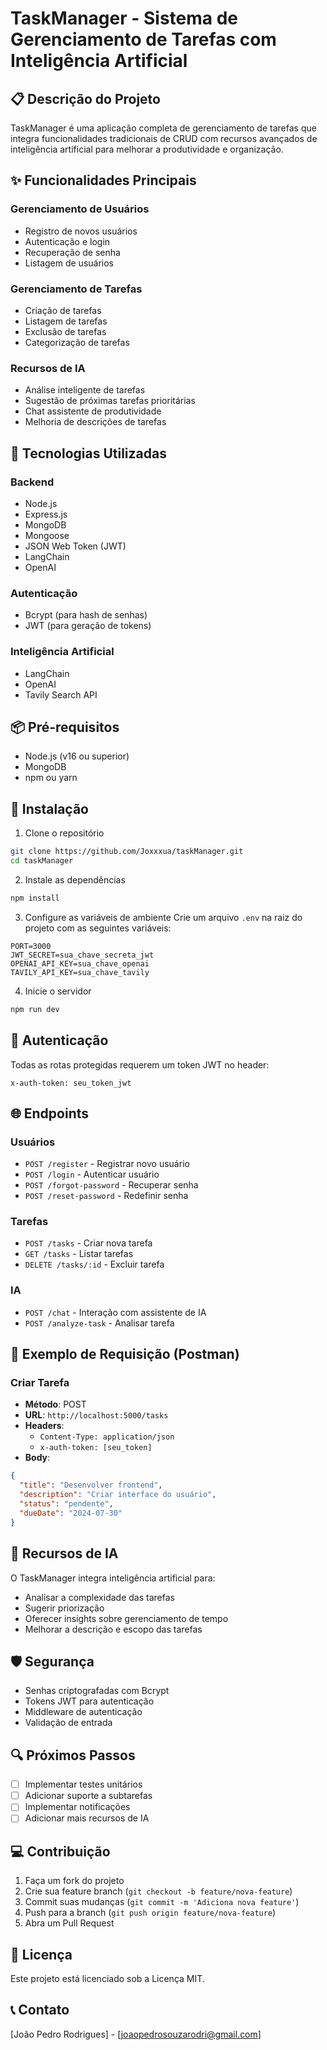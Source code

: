 # TaskManager - Sistema de Gerenciamento de Tarefas com Inteligência Artificial

## 📋 Descrição do Projeto

TaskManager é uma aplicação completa de gerenciamento de tarefas que integra funcionalidades tradicionais de CRUD com recursos avançados de inteligência artificial para melhorar a produtividade e organização.

## ✨ Funcionalidades Principais

### Gerenciamento de Usuários
- Registro de novos usuários
- Autenticação e login
- Recuperação de senha
- Listagem de usuários

### Gerenciamento de Tarefas
- Criação de tarefas
- Listagem de tarefas
- Exclusão de tarefas
- Categorização de tarefas

### Recursos de IA
- Análise inteligente de tarefas
- Sugestão de próximas tarefas prioritárias
- Chat assistente de produtividade
- Melhoria de descrições de tarefas

## 🚀 Tecnologias Utilizadas

### Backend
- Node.js
- Express.js
- MongoDB
- Mongoose
- JSON Web Token (JWT)
- LangChain
- OpenAI

### Autenticação
- Bcrypt (para hash de senhas)
- JWT (para geração de tokens)

### Inteligência Artificial
- LangChain
- OpenAI
- Tavily Search API

## 📦 Pré-requisitos

- Node.js (v16 ou superior)
- MongoDB
- npm ou yarn

## 🔧 Instalação

1. Clone o repositório
```bash
git clone https://github.com/Joxxxua/taskManager.git
cd taskManager
```

2. Instale as dependências
```bash
npm install
```

3. Configure as variáveis de ambiente
Crie um arquivo `.env` na raiz do projeto com as seguintes variáveis:
```
PORT=3000
JWT_SECRET=sua_chave_secreta_jwt
OPENAI_API_KEY=sua_chave_openai
TAVILY_API_KEY=sua_chave_tavily
```

4. Inicie o servidor
```bash
npm run dev
```

## 🔐 Autenticação

Todas as rotas protegidas requerem um token JWT no header:
```
x-auth-token: seu_token_jwt
```

## 🌐 Endpoints

### Usuários
- `POST /register` - Registrar novo usuário
- `POST /login` - Autenticar usuário
- `POST /forgot-password` - Recuperar senha
- `POST /reset-password` - Redefinir senha

### Tarefas
- `POST /tasks` - Criar nova tarefa
- `GET /tasks` - Listar tarefas
- `DELETE /tasks/:id` - Excluir tarefa

### IA
- `POST /chat` - Interação com assistente de IA
- `POST /analyze-task` - Analisar tarefa

## 📡 Exemplo de Requisição (Postman)

### Criar Tarefa
- **Método**: POST
- **URL**: `http://localhost:5000/tasks`
- **Headers**: 
  - `Content-Type: application/json`
  - `x-auth-token: [seu_token]`
- **Body**:
```json
{
  "title": "Desenvolver frontend",
  "description": "Criar interface do usuário",
  "status": "pendente",
  "dueDate": "2024-07-30"
}
```

## 🤖 Recursos de IA

O TaskManager integra inteligência artificial para:
- Analisar a complexidade das tarefas
- Sugerir priorização
- Oferecer insights sobre gerenciamento de tempo
- Melhorar a descrição e escopo das tarefas

## 🛡️ Segurança

- Senhas criptografadas com Bcrypt
- Tokens JWT para autenticação
- Middleware de autenticação
- Validação de entrada

## 🔍 Próximos Passos

- [ ] Implementar testes unitários
- [ ] Adicionar suporte a subtarefas
- [ ] Implementar notificações
- [ ] Adicionar mais recursos de IA

## 💻 Contribuição

1. Faça um fork do projeto
2. Crie sua feature branch (`git checkout -b feature/nova-feature`)
3. Commit suas mudanças (`git commit -m 'Adiciona nova feature'`)
4. Push para a branch (`git push origin feature/nova-feature`)
5. Abra um Pull Request

## 📄 Licença

Este projeto está licenciado sob a Licença MIT.

## 📞 Contato

[João Pedro Rodrigues] - [joaopedrosouzarodri@gmail.com]
